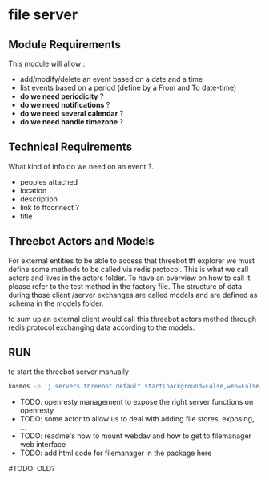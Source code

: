 # file server

## Module Requirements

This module will allow :

- add/modify/delete an event based on a date and a time
- list events based on a period (define by a From and To date-time)
- **do we need periodicity** ?
- **do we need notifications** ?
- **do we need several calendar** ?
- **do we need handle timezone** ?

## Technical Requirements

What kind of info do we need on an event ?.

- peoples attached
- location
- description
- link to ffconnect ?
- title

## Threebot Actors and Models

For external entities to be able to access that threebot tft explorer we must define some methods to be called via redis protocol.
This is what we call actors and lives in the actors folder. To have an overview on how to call it please refer to the test method in the factory file.
The structure of data during those client /server exchanges are called models and are defined as schema in the models folder.

to sum up an external client would call this threebot actors method through redis protocol exchanging data according to the models.

## RUN

to start the threebot server manually

```bash
kosmos -p 'j.servers.threebot.default.start(background=False,web=False)'
```

- TODO: openresty management to expose the right server functions on openresty
- TODO: some actor to allow us to deal with adding file stores, exposing, ...
- TODO: readme's how to mount webdav and how to get to filemanager web interface
- TODO: add html code for filemanager in the package here

#TODO: OLD?
